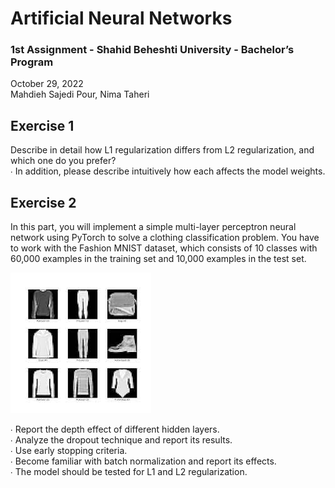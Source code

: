 # Artificial Neural Networks
### 1st Assignment - Shahid Beheshti University - Bachelor’s Program
October 29, 2022<br/> 
Mahdieh Sajedi Pour, Nima Taheri

## Exercise 1
Describe in detail how L1 regularization differs from L2 regularization, and which one do you
prefer?<br/> 
∙ In addition, please describe intuitively how each affects the model weights. <br/>

## Exercise 2
In this part, you will implement a simple multi-layer perceptron neural network using PyTorch
to solve a clothing classification problem. You have to work with the Fashion MNIST dataset,
which consists of 10 classes with 60,000 examples in the training set and 10,000 examples in
the test set.

![alt text](https://github.com/mahdieh-sjp/CS-SBU-ANN/blob/main/first-assignment/fashion-mnist.jpg)

∙ Report the depth effect of different hidden layers.<br/> 
∙ Analyze the dropout technique and report its results.<br/> 
∙ Use early stopping criteria.<br/> 
∙ Become familiar with batch normalization and report its effects.<br/> 
∙ The model should be tested for L1 and L2 regularization.<br/> 
